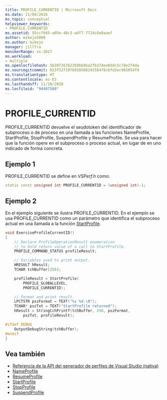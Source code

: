 ```yaml
---
title: PROFILE_CURRENTID | Microsoft Docs
ms.date: 11/04/2016
ms.topic: conceptual
helpviewer_keywords:
- PROFILE_CURRENTID
ms.assetid: 55ccf665-a05e-48c3-adf7-7714c0a9aaef
author: mikejo5000
ms.author: mikejo
manager: jillfra
monikerRange: vs-2017
ms.workload:
- multiple
ms.openlocfilehash: 5639726762359bb8ba2fb374ee8ddc5c78e2f4da
ms.sourcegitcommit: 023f52f10fb91850824558478cbfd2ec965054f0
ms.translationtype: HT
ms.contentlocale: es-ES
ms.lasthandoff: 11/10/2020
ms.locfileid: "94407580"
---
```

# <a name="profile_currentid"></a>PROFILE_CURRENTID
PROFILE_CURRENTID devuelve el seudotoken del identificador de subproceso o de proceso en una llamada a las funciones NameProfile, StartProfile, StopProfile, SuspendProfile y ResumeProfile. Se usa para hacer que la función opere en el subproceso o proceso actual, en lugar de en uno indicado de forma concreta.

## <a name="example-1"></a>Ejemplo 1
 PROFILE_CURRENTID se define en *VSPerf.h* como:

```cpp
static const unsigned int PROFILE_CURRENTID = (unsigned int)-1;
```

## <a name="example-2"></a>Ejemplo 2
 En el ejemplo siguiente se ilustra PROFILE_CURRENTID. En el ejemplo se usa PROFILE_CURRENTID como un parámetro que identifica el subproceso actual en una llamada a la función [StartProfile](../profiling/startprofile.md).

```cpp
void ExerciseProfileCurrentID()
{
    // Declare ProfileOperationResult enumeration
    // to hold return value of a call to StartProfile.
    PROFILE_COMMAND_STATUS profileResult;

    // Variables used to print output.
    HRESULT hResult;
    TCHAR tchBuffer[256];

    profileResult = StartProfile(
        PROFILE_GLOBALLEVEL,
        PROFILE_CURRENTID);

    // Format and print result.
    LPCTSTR pszFormat = TEXT("%s %d.\0");
    TCHAR* pszTxt = TEXT("StartProfile returned");
    hResult = StringCchPrintf(tchBuffer, 256, pszFormat,
        pszTxt, profileResult);

#ifdef DEBUG
    OutputDebugString(tchBuffer);
#endif
}
```

## <a name="see-also"></a>Vea también
- [Referencia de la API del generador de perfiles de Visual Studio (nativa)](../profiling/visual-studio-profiler-api-reference-native.md)
- [NameProfile](../profiling/nameprofile.md)
- [ResumeProfile](../profiling/resumeprofile.md)
- [StartProfile](../profiling/startprofile.md)
- [StopProfile](../profiling/stopprofile.md)
- [SuspendProfile](../profiling/suspendprofile.md)
